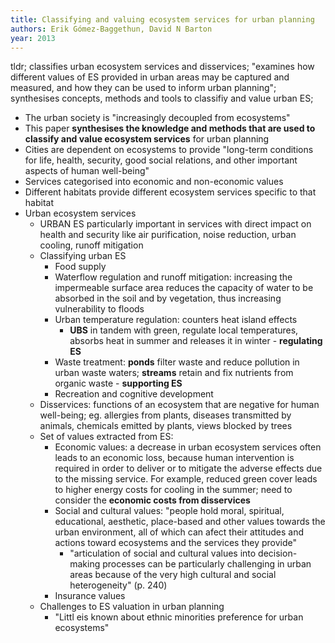 ```yaml
---
title: Classifying and valuing ecosystem services for urban planning
authors: Erik Gómez-Baggethun, David N Barton
year: 2013
---
```


tldr; classifies urban ecosystem services and disservices; "examines how different values of ES provided in urban areas may be captured and measured, and how they can be used to inform urban planning"; synthesises concepts, methods and tools to classifiy and value urban ES;


- The urban society is "increasingly decoupled from ecosystems"
- This paper **synthesises the knowledge and methods that are used to classify and value ecosystem services** for urban planning
- Cities are dependent on ecosystems to provide "long-term conditions for life, health, security, good social relations, and other important aspects of human well-being"
- Services categorised into economic and non-economic values
- Different habitats provide different ecosystem services specific to that habitat
- Urban ecosystem services
	- URBAN ES particularly important in services with direct impact on health and security like air purification, noise reduction, urban cooling, runoff mitigation
	- Classifying urban ES
		- Food supply 
		- Waterflow regulation and runoff mitigation: increasing the impermeable surface area reduces the capacity of water to be absorbed in the soil and by vegetation, thus increasing vulnerability to floods
		- Urban temperature regulation: counters heat island effects
			- **UBS** in tandem with green, regulate local temperatures, absorbs heat in summer and releases it in winter - **regulating ES**
		- Waste treatment: **ponds** filter waste and reduce pollution in urban waste waters; **streams** retain and fix nutrients from organic waste - **supporting ES**
		- Recreation and cognitive development
	- Disservices: functions of an ecosystem that are negative for human well-being; eg. allergies from plants, diseases transmitted by animals, chemicals emitted by plants, views blocked by trees
	- Set of values extracted from ES: 
		- Economic values: a decrease in urban ecosystem services often leads to an economic loss, because human intervention is required in order to deliver or to mitigate the adverse effects due to the missing service. For example, reduced green cover leads to higher energy costs for cooling in the summer; need to consider the **economic costs from disservices**
		- Social and cultural values: "people hold moral, spiritual, educational, aesthetic, place-based and other values towards the urban environment, all of which can afect their attitudes and actions toward ecosystems and the services they provide"
			- "articulation of social and cultural values into decision-making processes can be particularly challenging in urban areas because of the very high cultural and social heterogeneity" (p. 240)
		- Insurance values
	- Challenges to ES valuation in urban planning
		- "Littl eis known about ethnic minorities preference for urban ecosystems"